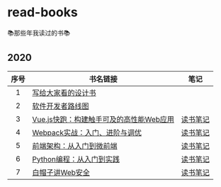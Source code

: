 # read-books
📚那些年我读过的书📚

## 2020

序号 | 书名链接 | 笔记 |
:-: | --- | --- |
1 | [写给大家看的设计书](https://book.douban.com/subject/3323633/) | |
2 | [软件开发者路线图](https://book.douban.com/subject/4924164/) | |
3 | [Vue.js快跑：构建触手可及的高性能Web应用](https://book.douban.com/subject/30391161/) | [读书笔记](https://github.com/sishenhei7/read-books/issues/1) |
4 | [Webpack实战：入门、进阶与调优](https://book.douban.com/subject/34430881/) | [读书笔记](https://github.com/sishenhei7/read-books/issues/2) |
5 | [前端架构：从入门到微前端](https://book.douban.com/subject/33477112/) | [读书笔记](https://github.com/sishenhei7/read-books/issues/3) |
6 | [Python编程：从入门到实践](https://book.douban.com/subject/26829016/) | [读书笔记](https://github.com/sishenhei7/read-books/issues/5) |
7 | [白帽子讲Web安全](https://book.douban.com/subject/10546925/) | [读书笔记](https://github.com/sishenhei7/read-books/issues/6) |

